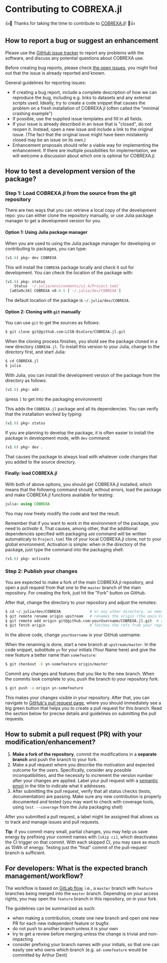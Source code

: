 # Contributing to COBREXA.jl

:+1::tada: Thanks for taking the time to contribute to
[COBREXA.jl](https://github.com/LCSB-BioCore/COBREXA.jl)! :tada::+1:

## How to report a bug or suggest an enhancement

Please use the [GitHub issue
tracker](https://github.com/LCSB-BioCore/COBREXA.jl/issues) to report any
problems with the software, and discuss any potential questions about COBREXA
use.

Before creating bug reports, please check [the open
issues](https://github.com/LCSB-BioCore/COBREXA.jl/issues), you might find
out that the issue is already reported and known.

General guidelines for reporting issues:

- If creating a bug report, include a complete description of how we can
  reproduce the bug, including e.g. links to datasets and any external scripts
  used. Ideally, try to create a code snippet that causes the problem on a
  fresh installation of COBREXA.jl (often called the "minimal crashing
  example")
- If possible, use the supplied issue templates and fill in all fields.
- If your issue is already described in an issue that is "closed", do not
  reopen it. Instead, open a new issue and include a link to the original
  issue. (The fact that the original issue might have been mistakenly closed
  may be an issue on its own.)
- Enhancement proposals should refer a viable way for implementing the
  enhancement. If there are multiple possibilities for implementation, we will
  welcome a discussion about which one is optimal for COBREXA.jl.

## How to test a development version of the package?

### Step 1: Load COBREXA.jl from the source from the git repository

There are two ways that you can retrieve a local copy of the development repo:
you can either clone the repository manually, or use Julia package manager to
get a development version for you.

#### Option 1: Using Julia package manager

When you are used to using the Julia package manager for developing or
contributing to packages, you can type:

```julia
(v1.6) pkg> dev COBREXA
```

This will install the `COBREXA` package locally and check it out for
development. You can check the location of the package with:

```julia
(v1.6) pkg> status
    Status `~/.julia/environments/v1.4/Project.toml`
  [a03a9c34] COBREXA v0.0.5 [`~/.julia/dev/COBREXA`]
```

The default location of the package is `~/.julia/dev/COBREXA`.

#### Option 2: Cloning with `git` manually

You can use `git` to get the sources as follows:

```bash
$ git clone git@github.com:LCSB-BioCore/COBREXA.jl.git
```

When the cloning process finishes, you shold see the package cloned in a new
directory `COBREXA.jl`. To install this version to your Julia, change to the
directory first, and start Julia:

```bash
$ cd COBREXA.jl
$ julia
```

With Julia, you can install the development version of the package from the
directory as follows:

```julia
(v1.6) pkg> add .
```

(press `]` to get into the packaging environment)

This adds the `COBREXA.jl` package and all its dependencies. You can verify
that the installation worked by typing:

```julia
(v1.6) pkg> status
```

If you are planning to develop the package, it is often easier to install the
package in development mode, with `dev` command:

```julia
(v1.6) pkg> dev .
```

That causes the package to always load with whatever code changes that you
added to the source directory.

#### Finally: load COBREXA.jl

With both of above options, you should get COBREXA.jl installed, which means
that the following command should, without errors, load the package and make
COBREXA.jl functions available for testing:

```julia
julia> using COBREXA
```

You may now freely modify the code and test the result.

Remember that if you want to work in the environment of the package, you need
to *activate* it. That causes, among other, that the additional dependencies
specified with packaging `add` command will be written automaticaly to
`Project.toml` file of your local COBREXA.jl clone, not to your global
environment. Activation is simple: when in the directory of the package, just
type the command into the packaging shell:

```julia
(v1.6) pkg> activate
```

### Step 2: Publish your changes

You are expected to make a fork of the main COBREXA.jl repository, and open a
pull request from that one to the `master` branch of the main repository.
For creating the fork, just hit the "Fork" button on GitHub.

After that, change the directory to your repository and adjust the remotes:

```bash
$ cd ~/.julia/dev/COBREXA             # or any other directory, as needed
$ git remote rename origin upstream   # renames the origin (the main COBREXA.jl repo) to upstream
$ git remote add origin git@github.com:yourUsername/COBREXA.jl.git  # adds the link to your clone as new origin
$ git fetch origin                    # fetches the refs from your repo
```

In the above code, change `yourUsername` is your GitHub username.

When the renaming is done, start a new branch at `upstream/master`. In the code
snippet, substitute `yn` for your initials (Your Name here) and give the new
feature a better name than `somefeature`:
```bash
$ git checkout -b yn-somefeature origin/master
```

Commit any changes and features that you like to the new branch. When the
commits look complete to you, push the branch to your repository fork:

```bash
$ git push -u origin yn-somefeature
```

This makes your changes visible in your repository. After that, you can
navigate to [GitHub's pull request
page](https://github.com/LCSB-BioCore/COBREXA.jl/pulls), where you should
immediately see a big green button that helps you to create a pull request for
this branch. Read the section below for precise details and guidelines on
submitting the pull requests.

## How to submit a pull request (PR) with your modification/enhancement?

1. **Make a fork of the repository**, commit the modifications in a **separate
   branch** and push the branch to your fork.
2. Make a pull request where you describe the motivation and expected outcome
   for the users. Specifically, consider any possible incompatibilities, and the
   necessity to increment the version number after your changes are applied.
   Label your pull request with a [semantic emoji](https://gitmoji.dev/) in the
   title to indicate what it addresses.
3. After submitting the pull request, verify that all status checks (tests,
   documentation) are passing. Make sure any new contribution is properly
   documented and tested (you may want to check with coverage tools, using
   `test --coverage` from the Julia packaging shell)

After you submitted a pull request, a label might be assigned that allows us
to track and manage issues and pull requests.

**Tip**: if you commit many small, partial changes, you may help us save energy
by prefixing your commit names with `[skip ci]`, which deactivates the CI
trigger on that commit. With each skipped CI, you may save as much as 15Wh of
energy. Testing just the "final" commit of the pull-request branch is
sufficient.

## For developers: What is the expected branch management/workflow?

The workflow is based on [GitLab
flow](https://docs.gitlab.com/ee/topics/gitlab_flow.html), i.e., a `master`
branch with `feature` branches being merged into the `master` branch. Depending
on your access rights, you may open the `feature` branch in this repository, on
in your fork.

The guidelines can be summarized as such:

- when making a contribution, create one new branch and open one new PR for
  each new independent feature or bugfix
- do not push to another branch unless it is your own
- try to get a review before merging unless the change is trivial and
  non-impacting
- consider prefixing your branch names with your initials, so that one can
  easily see who owns which branch (e.g. `ad-somefeature` would be committed by
  Arthur Dent)

